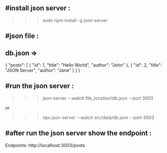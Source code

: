 #install json server : 
----------------------
>>> sudo npm install -g json-server


#json file : 
------------
db.json => 
----------
{
  "posts": [
    { "id": 1, "title": "Hello World", "author": "John" },
    { "id": 2, "title": "JSON Server", "author": "Jane" }
  ]
}


#run the json server : 
-----------------------
>>> json-server --watch file_location/db.json --port 3003

or 

>>>  npx json-server --watch src/data/db.json --port 3003


#after run the json server show the endpoint : 
------------------------------------------------
Endpoints:
http://localhost:3003/posts

